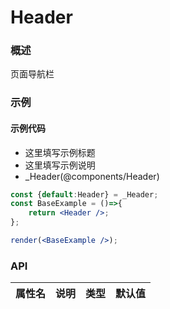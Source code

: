 
# Header


### 概述

页面导航栏


### 示例

#### 示例代码

- 这里填写示例标题
- 这里填写示例说明
- _Header(@components/Header)

```jsx
const {default:Header} = _Header;
const BaseExample = ()=>{
    return <Header />;
};

render(<BaseExample />);

```


### API

|属性名|说明|类型|默认值|
|  ---  | ---  | --- | --- |

